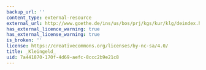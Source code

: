 ```yaml
---
backup_url: ''
content_type: external-resource
external_url: http://www.goethe.de/ins/us/bos/prj/kgs/kur/klg/deindex.htm
has_external_licence_warning: true
has_external_license_warning: true
is_broken: ''
license: https://creativecommons.org/licenses/by-nc-sa/4.0/
title: _Kleingeld_
uid: 7a441870-170f-4d69-aefc-8ccc2b9e21c8
---
```

